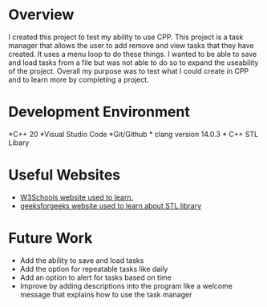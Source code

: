 # Overview
I created this project to test my ability to use CPP. This project is a task manager that allows the user to add remove and view tasks that they have created. It uses a menu loop to do these things. I wanted to be able to save and load tasks from a file but was not able to do so to expand the useability of the project. Overall my purpose was to test what I could create in CPP and to learn more by completing a project. 

# Development Environment

*C++ 20 *Visual Studio Code *Git/Github * clang version 14.0.3 * C++ STL Libary 

# Useful Websites

- [W3Schools website used to learn. ](https://www.w3schools.com/cpp/) 
- [geeksforgeeks website used to learn about STL library](https://www.geeksforgeeks.org/the-c-standard-template-library-stl/)

# Future Work

- Add the ability to save and load tasks
- Add the option for repeatable tasks like daily 
- Add an option to alert for tasks based on time
- Improve by adding descriptions into the program like a welcome message that explains how to use the task manager
